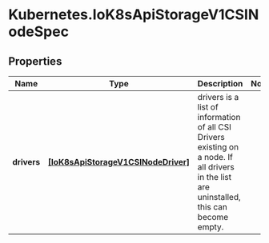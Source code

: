 # Kubernetes.IoK8sApiStorageV1CSINodeSpec

## Properties

Name | Type | Description | Notes
------------ | ------------- | ------------- | -------------
**drivers** | [**[IoK8sApiStorageV1CSINodeDriver]**](IoK8sApiStorageV1CSINodeDriver.md) | drivers is a list of information of all CSI Drivers existing on a node. If all drivers in the list are uninstalled, this can become empty. | 


